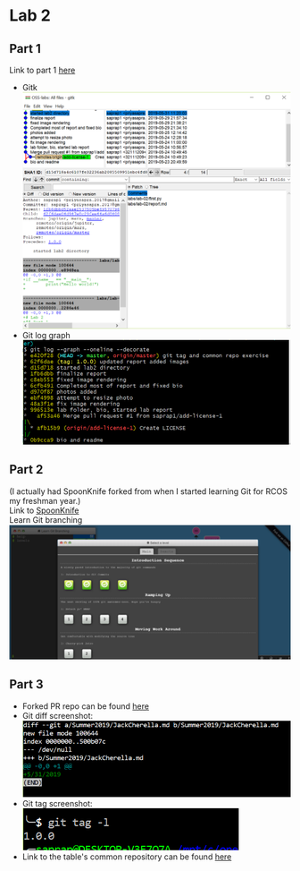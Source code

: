 # Lab 2
## Part 1
Link to part 1 [here](https://github.com/saprap1/lab2part1)  
* Gitk  
![](images/gitk.PNG)  
* Git log graph  
![](images/git-log-graph.PNG)  

## Part 2  
(I actually had SpoonKnife forked from when I started learning Git for RCOS my freshman year.)  
Link to [SpoonKnife](https://github.com/saprap1/Spoon-Knife)  
Learn Git branching  
![](images/git-exercises.PNG)   

## Part 3
* Forked PR repo can be found [here](https://github.com/saprap1/PullReq) 
* Git diff screenshot:  
![](images/git-diff.PNG)  
* Git tag screenshot:  
![](images/git-tag.PNG)  
* Link to the table's common repository can be found [here](https://github.com/oakleyaidan21/OSSProjectIdeas/tree/master/Spring2019)  

